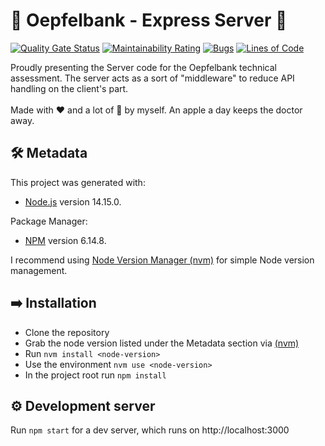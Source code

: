 # 🍎 Oepfelbank - Express Server 🍎
[![Quality Gate Status](https://sonarcloud.io/api/project_badges/measure?project=maxi1123_oepfelbank-assessment-express&metric=alert_status)](https://sonarcloud.io/summary/new_code?id=maxi1123_oepfelbank-assessment-express)
[![Maintainability Rating](https://sonarcloud.io/api/project_badges/measure?project=maxi1123_oepfelbank-assessment-express&metric=sqale_rating)](https://sonarcloud.io/summary/new_code?id=maxi1123_oepfelbank-assessment-express)
[![Bugs](https://sonarcloud.io/api/project_badges/measure?project=maxi1123_oepfelbank-assessment-express&metric=bugs)](https://sonarcloud.io/summary/new_code?id=maxi1123_oepfelbank-assessment-express)
[![Lines of Code](https://sonarcloud.io/api/project_badges/measure?project=maxi1123_oepfelbank-assessment-express&metric=ncloc)](https://sonarcloud.io/summary/new_code?id=maxi1123_oepfelbank-assessment-express)

Proudly presenting the Server code for the Oepfelbank technical assessment. The server acts as a sort of "middleware" to reduce API handling on the client's part.
</br>
</br>
Made with ❤️ and a lot of 🍎 by myself. An apple a day keeps the doctor away.

## 🛠️ Metadata
This project was generated with: 
* [Node.js](https://nodejs.org/en/) version 14.15.0.

Package Manager:
* [NPM](https://www.npmjs.com/) version 6.14.8.

I recommend using [Node Version Manager (nvm)](https://github.com/nvm-sh/nvm) for simple Node version management.

## ➡️ Installation

* Clone the repository
* Grab the node version listed under the Metadata section via [(nvm)](https://github.com/nvm-sh/nvm)
* Run `nvm install <node-version>`
* Use the environment `nvm use <node-version>`
* In the project root run `npm install`

## ⚙️ Development server

Run `npm start` for a dev server, which runs on http://localhost:3000
